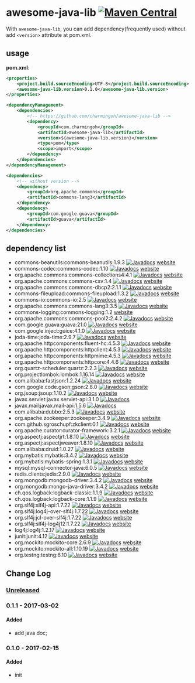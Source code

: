 # awesome-java-lib [![Maven Central](https://img.shields.io/maven-central/v/com.charmingoh/awesome-java-lib.svg)](https://maven-badges.herokuapp.com/maven-central/com.charmingoh/awesome-java-lib)

With `awesome-java-lib`, you can add dependency(frequently used) without add `<version>` attribute at pom.xml.

## usage

**pom.xml**:

```xml
<properties>
    <project.build.sourceEncoding>UTF-8</project.build.sourceEncoding>
    <awesome-java-lib.version>0.1.0</awesome-java-lib.version>
</properties>

<dependencyManagement>
    <dependencies>
        <!-- https://github.com/charmingoh/awesome-java-lib -->
        <dependency>
            <groupId>com.charmingoh</groupId>
            <artifactId>awesome-java-lib</artifactId>
            <version>${awesome-java-lib.version}</version>
            <type>pom</type>
            <scope>import</scope>
        </dependency>
    </dependencies>
</dependencyManagement>

<dependencies>
    <!-- without version -->
    <dependency>
        <groupId>org.apache.commons</groupId>
        <artifactId>commons-lang3</artifactId>
    </dependency>
    <dependency>
        <groupId>com.google.guava</groupId>
        <artifactId>guava</artifactId>
    </dependency>
</dependencies>
```

## dependency list

- commons-beanutils:commons-beanutils:1.9.3 [![Javadocs](http://www.javadoc.io/badge/commons-beanutils/commons-beanutils.svg)](http://www.javadoc.io/doc/commons-beanutils/commons-beanutils)
 [website](http://commons.apache.org/proper/commons-beanutils/)
- commons-codec:commons-codec:1.10 [![Javadocs](http://www.javadoc.io/badge/commons-codec/commons-codec.svg)](http://www.javadoc.io/doc/commons-codec/commons-codec)
 [website](http://commons.apache.org/proper/commons-codec/)
- org.apache.commons:commons-collections4:4.1 [![Javadocs](http://www.javadoc.io/badge/org.apache.commons/commons-collections4.svg)](http://www.javadoc.io/doc/org.apache.commons/commons-collections4)
 [website](http://commons.apache.org/proper/commons-collections/)
- org.apache.commons:commons-csv:1.4 [![Javadocs](http://www.javadoc.io/badge/org.apache.commons/commons-csv.svg)](http://www.javadoc.io/doc/org.apache.commons/commons-csv)
 [website](http://commons.apache.org/proper/commons-csv/)
- org.apache.commons:commons-dbcp2:2.1.1 [![Javadocs](http://www.javadoc.io/badge/org.apache.commons/commons-dbcp2.svg)](http://www.javadoc.io/doc/org.apache.commons/commons-dbcp2)
 [website](http://commons.apache.org/proper/commons-dbcp/)
- commons-fileupload:commons-fileupload:1.3.2 [![Javadocs](http://www.javadoc.io/badge/commons-fileupload/commons-fileupload.svg)](http://www.javadoc.io/doc/commons-fileupload/commons-fileupload)
 [website](http://commons.apache.org/proper/commons-fileupload/)
- commons-io:commons-io:2.5 [![Javadocs](http://www.javadoc.io/badge/commons-io/commons-io.svg)](http://www.javadoc.io/doc/commons-io/commons-io)
 [website](http://commons.apache.org/proper/commons-io/)
- org.apache.commons:commons-lang3:3.5 [![Javadocs](http://www.javadoc.io/badge/org.apache.commons/commons-lang3.svg)](http://www.javadoc.io/doc/org.apache.commons/commons-lang3)
 [website](http://commons.apache.org/proper/commons-lang/)
- commons-logging:commons-logging:1.2
 [website](http://commons.apache.org/proper/commons-logging/)
- org.apache.commons:commons-pool2:2.4.2 [![Javadocs](http://www.javadoc.io/badge/org.apache.commons/commons-pool2.svg)](http://www.javadoc.io/doc/org.apache.commons/commons-pool2)
 [website](http://commons.apache.org/proper/commons-pool/)
- com.google.guava:guava:21.0 [![Javadocs](http://www.javadoc.io/badge/com.google.guava/guava.svg)](http://www.javadoc.io/doc/com.google.guava/guava)
 [website](https://github.com/google/guava)
- com.google.inject:guice:4.1.0 [![Javadocs](http://www.javadoc.io/badge/com.google.inject/guice.svg)](http://www.javadoc.io/doc/com.google.inject/guice)
 [website](https://github.com/google/guice)
- joda-time:joda-time:2.9.7 [![Javadocs](http://www.javadoc.io/badge/joda-time/joda-time.svg)](http://www.javadoc.io/doc/joda-time/joda-time)
 [website](https://github.com/JodaOrg/joda-time)
- org.apache.httpcomponents:fluent-hc:4.5.3 [![Javadocs](http://www.javadoc.io/badge/org.apache.httpcomponents/fluent-hc.svg)](http://www.javadoc.io/doc/org.apache.httpcomponents/fluent-hc)
 [website](https://hc.apache.org/)
- org.apache.httpcomponents:httpclient:4.5.3 [![Javadocs](http://www.javadoc.io/badge/org.apache.httpcomponents/httpclient.svg)](http://www.javadoc.io/doc/org.apache.httpcomponents/httpclient)
 [website](https://hc.apache.org/)
- org.apache.httpcomponents:httpmime:4.5.3 [![Javadocs](http://www.javadoc.io/badge/org.apache.httpcomponents/httpmime.svg)](http://www.javadoc.io/doc/org.apache.httpcomponents/httpmime)
 [website](https://hc.apache.org/)
- org.apache.httpcomponents:httpcore:4.4.6 [![Javadocs](http://www.javadoc.io/badge/org.apache.httpcomponents/httpcore.svg)](http://www.javadoc.io/doc/org.apache.httpcomponents/httpcore)
 [website](https://hc.apache.org/)
- org.quartz-scheduler:quartz:2.2.3 [![Javadocs](http://www.javadoc.io/badge/org.quartz-scheduler/quartz.svg)](http://www.javadoc.io/doc/org.quartz-scheduler/quartz)
 [website](https://github.com/quartz-scheduler/quartz)
- org.projectlombok:lombok:1.16.14 [![Javadocs](http://www.javadoc.io/badge/org.projectlombok/lombok.svg)](http://www.javadoc.io/doc/org.projectlombok/lombok)
 [website](https://github.com/rzwitserloot/lombok)
- com.alibaba:fastjson:1.2.24 [![Javadocs](http://www.javadoc.io/badge/com.alibaba/fastjson.svg)](http://www.javadoc.io/doc/com.alibaba/fastjson)
 [website](https://github.com/alibaba/fastjson)
- com.google.code.gson:gson:2.8.0 [![Javadocs](http://www.javadoc.io/badge/com.google.code.gson/gson.svg)](http://www.javadoc.io/doc/com.google.code.gson/gson)
 [website](https://github.com/google/gson)
- org.jsoup:jsoup:1.10.2 [![Javadocs](http://www.javadoc.io/badge/org.jsoup/jsoup.svg)](http://www.javadoc.io/doc/org.jsoup/jsoup)
 [website](https://github.com/jhy/jsoup)
- javax.servlet:javax.servlet-api:3.1.0 [![Javadocs](http://www.javadoc.io/badge/javax.servlet/javax.servlet-api.svg)](http://www.javadoc.io/doc/javax.servlet/javax.servlet-api)
- javax.mail:javax.mail-api:1.5.6 [![Javadocs](http://www.javadoc.io/badge/javax.mail/javax.mail-api.svg)](http://www.javadoc.io/doc/javax.mail/javax.mail-api)
- com.alibaba:dubbo:2.5.3 [![Javadocs](http://www.javadoc.io/badge/com.alibaba/dubbo.svg)](http://www.javadoc.io/doc/com.alibaba/dubbo)
 [website](https://github.com/alibaba/dubbo)
- org.apache.zookeeper:zookeeper:3.4.9 [![Javadocs](http://www.javadoc.io/badge/org.apache.zookeeper/zookeeper.svg)](http://www.javadoc.io/doc/org.apache.zookeeper/zookeeper)
 [website](https://zookeeper.apache.org/)
- com.github.sgroschupf:zkclient:0.1 [![Javadocs](http://www.javadoc.io/badge/com.github.sgroschupf/zkclient.svg)](http://www.javadoc.io/doc/com.github.sgroschupf/zkclient)
 [website](https://github.com/sgroschupf/zkclient)
- org.apache.curator:curator-framework:3.2.1 [![Javadocs](http://www.javadoc.io/badge/org.apache.curator/curator-framework.svg)](http://www.javadoc.io/doc/org.apache.curator/curator-framework)
 [website](http://curator.apache.org/)
- org.aspectj:aspectjrt:1.8.10 [![Javadocs](http://www.javadoc.io/badge/org.aspectj/aspectjrt.svg)](http://www.javadoc.io/doc/org.aspectj/aspectjrt)
 [website](http://www.eclipse.org/aspectj/)
- org.aspectj:aspectjweaver:1.8.10 [![Javadocs](http://www.javadoc.io/badge/org.aspectj/aspectjweaver.svg)](http://www.javadoc.io/doc/org.aspectj/aspectjweaver)
 [website](http://www.eclipse.org/aspectj/)
- com.alibaba:druid:1.0.27 [![Javadocs](http://www.javadoc.io/badge/com.alibaba/druid.svg)](http://www.javadoc.io/doc/com.alibaba/druid)
 [website](https://github.com/alibaba/druid)
- org.mybatis:mybatis:3.4.2 [![Javadocs](http://www.javadoc.io/badge/org.mybatis/mybatis.svg)](http://www.javadoc.io/doc/org.mybatis/mybatis)
 [website](https://github.com/mybatis/mybatis-3)
- org.mybatis:mybatis-spring:1.3.1 [![Javadocs](http://www.javadoc.io/badge/org.mybatis/mybatis-spring.svg)](http://www.javadoc.io/doc/org.mybatis/mybatis-spring)
 [website](https://github.com/mybatis/spring)
- mysql:mysql-connector-java:6.0.5 [![Javadocs](http://www.javadoc.io/badge/mysql/mysql-connector-java.svg)](http://www.javadoc.io/doc/mysql/mysql-connector-java)
 [website](https://github.com/mysql/mysql-connector-j)
- redis.clients:jedis:2.9.0 [![Javadocs](http://www.javadoc.io/badge/redis.clients/jedis.svg)](http://www.javadoc.io/doc/redis.clients/jedis)
 [website](https://github.com/xetorthio/jedis)
- org.mongodb:mongodb-driver:3.4.2 [![Javadocs](http://www.javadoc.io/badge/org.mongodb/mongodb-driver.svg)](http://www.javadoc.io/doc/org.mongodb/mongodb-driver)
 [website](https://docs.mongodb.com/ecosystem/drivers/java/)
- org.mongodb:mongo-java-driver:3.4.2 [![Javadocs](http://www.javadoc.io/badge/org.mongodb/mongo-java-driver.svg)](http://www.javadoc.io/doc/org.mongodb/mongo-java-driver)
 [website](https://docs.mongodb.com/ecosystem/drivers/java/)
- ch.qos.logback:logback-classic:1.1.9 [![Javadocs](http://www.javadoc.io/badge/ch.qos.logback/logback-classic.svg)](http://www.javadoc.io/doc/ch.qos.logback/logback-classic)
 [website](https://logback.qos.ch/)
- ch.qos.logback:logback-core:1.1.9 [![Javadocs](http://www.javadoc.io/badge/ch.qos.logback/logback-core.svg)](http://www.javadoc.io/doc/ch.qos.logback/logback-core)
 [website](https://logback.qos.ch/)
- org.slf4j:slf4j-api:1.7.22 [![Javadocs](http://www.javadoc.io/badge/org.slf4j/slf4j-api.svg)](http://www.javadoc.io/doc/org.slf4j/slf4j-api)
 [website](https://www.slf4j.org/)
- org.slf4j:log4j-over-slf4j:1.7.22 [![Javadocs](http://www.javadoc.io/badge/org.slf4j/log4j-over-slf4j.svg)](http://www.javadoc.io/doc/org.slf4j/log4j-over-slf4j)
 [website](https://www.slf4j.org/)
- org.slf4j:jcl-over-slf4j:1.7.22 [![Javadocs](http://www.javadoc.io/badge/org.slf4j/jcl-over-slf4j.svg)](http://www.javadoc.io/doc/org.slf4j/jcl-over-slf4j)
 [website](https://www.slf4j.org/)
- org.slf4j:slf4j-log4j12:1.7.22 [![Javadocs](http://www.javadoc.io/badge/org.slf4j/slf4j-log4j12.svg)](http://www.javadoc.io/doc/org.slf4j/slf4j-log4j12)
 [website](https://www.slf4j.org/)
- log4j:log4j:1.2.17 [![Javadocs](http://www.javadoc.io/badge/log4j/log4j.svg)](http://www.javadoc.io/doc/log4j/log4j)
 [website](https://logging.apache.org/log4j/1.2/)
- junit:junit:4.12 [![Javadocs](http://www.javadoc.io/badge/junit/junit.svg)](http://www.javadoc.io/doc/junit/junit)
 [website](https://github.com/junit-team/junit4)
- org.mockito:mockito-core:2.6.9 [![Javadocs](http://www.javadoc.io/badge/org.mockito/mockito-core.svg)](http://www.javadoc.io/doc/org.mockito/mockito-core)
 [website](https://github.com/mockito/mockito)
- org.mockito:mockito-all:1.10.19 [![Javadocs](http://www.javadoc.io/badge/org.mockito/mockito-all.svg)](http://www.javadoc.io/doc/org.mockito/mockito-all)
 [website](https://github.com/mockito/mockito)
- org.testng:testng:6.10 [![Javadocs](http://www.javadoc.io/badge/org.testng/testng.svg)](http://www.javadoc.io/doc/org.testng/testng)
 [website](https://github.com/cbeust/testng)

## Change Log

### [Unreleased]

### 0.1.1 - 2017-03-02
#### Added
- add java doc;

### 0.1.0 - 2017-02-15
#### Added
- init

[Unreleased]: https://github.com/charmingoh/awesome-java-lib/compare/v0.1.0...HEAD
[0.1.1]: https://github.com/charmingoh/awesome-java-lib/compare/v0.1.0...v0.1.1
